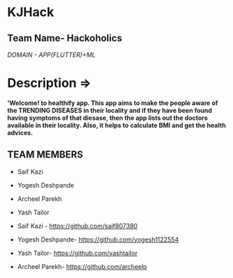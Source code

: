 # KJHack

## Team Name- Hackoholics
*DOMAIN - APP(FLUTTER)+ML*

# Description =>
#### 'Welcome! to healthify app. This app aims to make the people aware of the TRENDING DISEASES in their locality and if they have been found having symptoms of that diesase, then the app lists out the doctors available in their locality. Also, it helps to calculate BMI and get the health advices.

## TEAM MEMBERS
* Saif Kazi
* Yogesh Deshpande
* Archeel Parekh
* Yash Tailor

* Saif Kazi - https://github.com/saif807380
* Yogesh Deshpande- https://github.com/yogesh1122554
* Yash Tailor- https://github.com/yashtailor
* Archeel Parekh- https://github.com/archeelp
